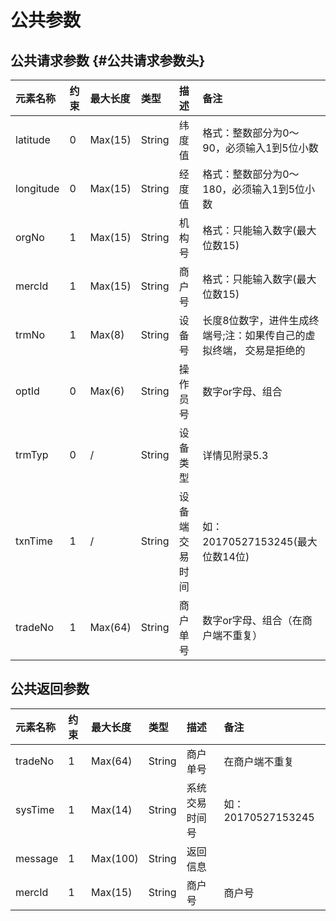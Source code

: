 # 公共参数

## 公共请求参数 {#公共请求参数头}

| **元素名称** | **约束** | **最大长度** | **类型** | **描述** | **备注** |
| :--- | :--- | :--- | :--- | :--- | :--- |
| latitude | 0 | Max\(15\) | String | 纬度值 | 格式：整数部分为0～90，必须输入1到5位小数 |
| longitude | 0 | Max\(15\) | String | 经度值 | 格式：整数部分为0～180，必须输入1到5位小数 |
| orgNo | 1 | Max\(15\) | String | 机构号 | 格式：只能输入数字\(最大位数15\) |
| mercId | 1 | Max\(15\) | String | 商户号 | 格式：只能输入数字\(最大位数15\) |
| trmNo | 1 | Max\(8\) | String | 设备号 | 长度8位数字，进件生成终端号;注：如果传自己的虚拟终端， 交易是拒绝的 |
| optId | 0 | Max\(6\) | String | 操作员号 | 数字or字母、组合 |
| trmTyp | 0 | / | String | 设备类型 | 详情见附录5.3 |
| txnTime | 1 | / | String | 设备端交易时间 | 如：20170527153245\(最大位数14位\) |
| tradeNo | 1 | Max\(64\) | String | 商户单号 | 数字or字母、组合（在商户端不重复） |

## 公共返回参数

| **元素名称** | **约束** | **最大长度** | **类型** | **描述** | **备注** |
| :--- | :--- | :--- | :--- | :--- | :--- |
| tradeNo | 1 | Max\(64\) | String | 商户单号 | 在商户端不重复 |
| sysTime | 1 | Max\(14\) | String | 系统交易时间号 | 如：20170527153245 |
| message | 1 | Max\(100\) | String | 返回信息 |  |
| mercId | 1 | Max\(15\) | String | 商户号 | 商户号 |



